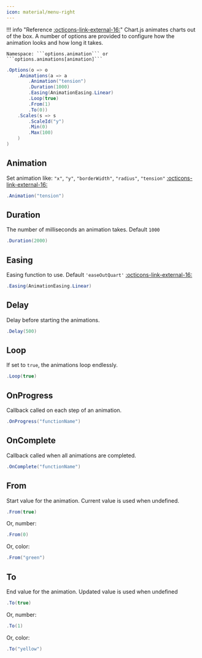 ```yaml
---
icon: material/menu-right
---
```


!!! info "Reference [:octicons-link-external-16:](https://www.chartjs.org/docs/latest/configuration/animations.html)"
	Chart.js animates charts out of the box. A number of options are provided to configure how the animation looks and how long it takes.
	
	Namespace: ```options.animation``` or ```options.animations[animation]```
	
```csharp linenums="1"
.Options(o => o
    .Animations(a => a
        .Animation("tension")
        .Duration(1000)
        .Easing(AnimationEasing.Linear)
        .Loop(true)
        .From(1)
        .To(0))
    .Scales(s => s
        .ScaleId("y")
        .Min(0)
        .Max(100)
    )
)
```

## Animation
Set animation like: ```"x"```, ```"y"```, ```"borderWidth"```, ```"radius"```, ```"tension"```
[:octicons-link-external-16:](https://www.chartjs.org/docs/latest/configuration/animations.html#default-animations)
```csharp
.Animation("tension")
```

## Duration
The number of milliseconds an animation takes. Default ```1000```
```csharp
.Duration(2000)
```

## Easing
Easing function to use. Default ```'easeOutQuart'```
[:octicons-link-external-16:](https://www.chartjs.org/docs/latest/configuration/animations.html#easing)
```csharp
.Easing(AnimationEasing.Linear)
```

## Delay
Delay before starting the animations.
```csharp
.Delay(500)
```

## Loop
If set to ```true```, the animations loop endlessly.
```csharp
.Loop(true)
```

## OnProgress
Callback called on each step of an animation.
```csharp
.OnProgress("functionName")
```

## OnComplete
Callback called when all animations are completed.
```csharp
.OnComplete("functionName")
```

## From
Start value for the animation. Current value is used when undefined.
```csharp
.From(true)
```
Or, number:
```csharp
.From(0)
```
Or, color:
```csharp
.From("green")
```

## To
End value for the animation. Updated value is used when undefined
```csharp
.To(true)
```
Or, number:
```csharp
.To(1)
```
Or, color:
```csharp
.To("yellow")
```

